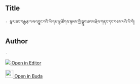 ## Title
	- སྣར་ཐང་བརྒྱ་རྩ་ལས་འབྱུང་བའི་ཡི་དམ་ལྷ་ཚོགས་རྣམས་ཀྱི་སྒྲུབ་ཐབས་རྗེས་གནང་དང་བཅས་པའི་ཡི་གེ།

## Author
	- 



[<img src="https://img.icons8.com/color/25/000000/edit-property.png"> Open in Editor](http://editor.openpecha.org/P004570)

[<img width="25" src="https://library.bdrc.io/icons/BUDA-small.svg"> Open in Buda](https://library.bdrc.io/show/bdr:IE0OPP004570)
